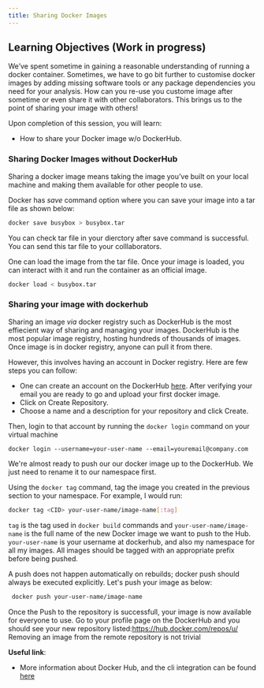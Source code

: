 ```yaml
---
title: Sharing Docker Images
---
```

## Learning Objectives (Work in progress)

We’ve spent sometime in gaining a reasonable understanding of running a docker container. Sometimes, we have to go bit further to customise docker images by adding missing software tools or any package dependencies you need for your  analysis. How can you re-use you custome image after sometime or even share it with other collaborators. This brings us to the point of sharing your image with others!

Upon completion of this session, you will learn: 

- How to share your Docker image w/o DockerHub.

### Sharing Docker Images without DockerHub

Sharing a docker image means taking the image you’ve built on your local machine and making them available for other people to use.

Docker has *save* command option where you can save your image into a tar file as shown below:

```bash
docker save busybox > busybox.tar

```
You can check tar file in your dierctory after save command is successful. You can send this tar file to your colllaborators.


One can load the image from the tar file. Once your image is loaded, you can interact with it and run the container as an official image.

```bash
docker load < busybox.tar
```

### Sharing your image with dockerhub 

Sharing an image *via* docker registry such as  DockerHub is the most effiecient way of sharing and managing your images. DockerHub is the most popular image registry, hosting hundreds of thousands of images. Once image is in docker registry, anyone can pull it from there. 

However, this involves having an account in Docker registry. Here are few steps you can follow:

- One can create an account on the DockerHub [here](https://hub.docker.com/account/signup/). After verifying your email you are ready to go and upload your first docker image.
- Click on Create Repository.
- Choose a name  and a description for your repository and click Create.

Then, login to that account by running the ``docker login`` command on your virtual machine

```
docker login --username=your-user-name --email=youremail@company.com
```
We're almost ready to push our our docker image up to the DockerHub. We just need to rename it to our namespace first.

Using the `docker tag` command, tag the image you created in the previous section to your namespace. For example, I would run:

```bash
docker tag <CID> your-user-name/image-name[:tag]
```

`tag` is the tag used in `docker build` commands and `your-user-name/image-name` is the full name of the new Docker image we want to push to the Hub. `your-user-name` is your username at dockerhub, and also my namespace for all my images. All images should be tagged with an appropriate prefix before being pushed.

A push does not happen automatically on rebuilds; docker push should always be executed explicitly. Let's push your image as below:

```bash
 docker push your-user-name/image-name
```

Once the Push  to the repository is successfull, your image is now available for everyone to use. Go to your profile page on the DockerHub and you should see your new repository listed:[https://hub.docker.com/repos/u/<username>](https://hub.docker.com/repos/u/<username>)
Removing an image from the remote repository is not trivial

**Useful link**:
- More information about Docker Hub, and the cli integration can be found [here](https://docs.docker.com/docker-hub/)

